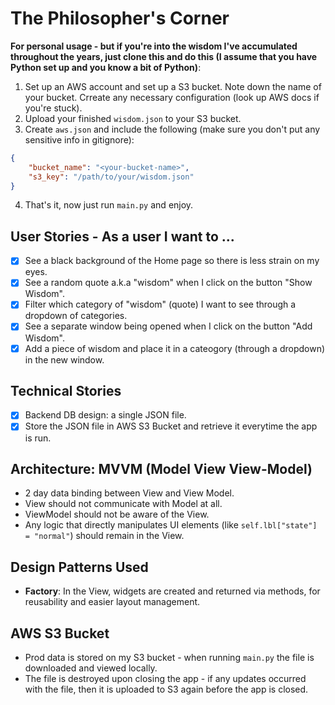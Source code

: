 # The Philosopher's Corner

**For personal usage - but if you're into the wisdom I've accumulated throughout the years, just clone this and do this (I assume that you have Python set up and you know a bit of Python)**:

1. Set up an AWS account and set up a S3 bucket. Note down the name of your bucket. Crreate any necessary configuration (look up AWS docs if you're stuck).
2. Upload your finished `wisdom.json` to your S3 bucket.
3. Create `aws.json` and include the following (make sure you don't put any sensitive info in gitignore):
```json
{
    "bucket_name": "<your-bucket-name>",
    "s3_key": "/path/to/your/wisdom.json"
}
```
4. That's it, now just run `main.py` and enjoy.

## User Stories - As a user I want to ...
- [x] See a black background of the Home page so there is less strain on my eyes.
- [x] See a random quote a.k.a "wisdom" when I click on the button "Show Wisdom".
- [x] Filter which category of "wisdom" (quote) I want to see through a dropdown of categories.
- [x] See a separate window being opened when I click on the button "Add Wisdom".
- [x] Add a piece of wisdom and place it in a cateogory (through a dropdown) in the new window.

## Technical Stories
- [x] Backend DB design: a single JSON file.
- [x] Store the JSON file in AWS S3 Bucket and retrieve it everytime the app is run.

## Architecture: MVVM (Model View View-Model)
- 2 day data binding between View and View Model. 
- View should not communicate with Model at all.
- ViewModel should not be aware of the View.
- Any logic that directly manipulates UI elements (like `self.lbl["state"] = "normal"`) should remain in the View.

## Design Patterns Used
- **Factory**: In the View, widgets are created and returned via methods, for reusability and easier layout management.

## AWS S3 Bucket
- Prod data is stored on my S3 bucket - when running `main.py` the file is downloaded and viewed locally. 
- The file is destroyed upon closing the app - if any updates occurred with the file, then it is uploaded to S3 again before the app is closed.
